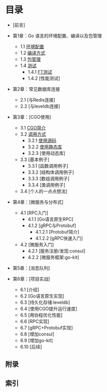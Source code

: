 # 目录

- [前言]

- 第1章：Go 语言的环境配置、编译以及包管理
  - 1.1 [环境配置](01.1.md)
  - 1.2 [编译方式](01.2.md)
  - 1.3 [包管理](01.3.md)
  - 1.4 [测试](01.4.md)
    - 1.4.1 [FT测试](01.4.1.md)
    - 1.4.2 [性能测试]
- 第2章：常见数据库连接
  - 2.1 [与Redis连接]
  - 2.2 [与leveldb连接]
- 第3章：[CGO使用]
  - 3.1 [CGO简介](03.1.md)
  - 3.2 [调用方式](03.2.md)
    - 3.2.1 [使用源码](03.2.1.md)
    - 3.2.2 [使用静态库](03.2.2.md)
    - 3.2.3 [使用动态库]
  - 3.3 [基本例子]
    - 3.3.1 [函数调用例子]
    - 3.3.2 [结构体调用例子]
    - 3.3.3 [数组调用例子]
    - 3.3.4 [类调用例子]
  - 3.4 [个人的一点点想法]
- 第4章：[微服务与分布式]
  - 4.1 [RPC入门]
    - 4.1.1 [Go语言原生RPC]
    - 4.1.2 [gRPC与Protobuf]
      - 4.1.2.1 [Protobuf简介]
      - 4.1.2.2 [gRPC快速入门]
  - 4.2 [微服务入门]
    - 4.2.1 [服务注册/发现:consul]
    - 4.2.2 [微服务框架:go-kit]
- 第5章：[消息队列]
- 第6章：[项目实战]
  - 6.1 [介绍]
  - 6.2 [Go语言原生实现]
  - 6.3 [持久化存储:leveldb]
  - 6.4 [使用CGO提升运行速度]
  - 6.5 [用协程优化性能]
  - 6.6 [RPC实现]
  - 6.7 [gRPC+Protobuf实现]
  - 6.8 [增加consul]
  - 6.9 [增加go-kit]
  - 6.10 [后续]

## 附录

## 索引
